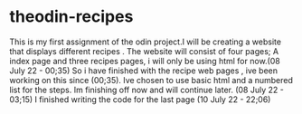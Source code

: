 # theodin-recipes
This is my first assignment of the odin project.I will be creating a website that displays different recipes . The website will consist of four pages; A index page and three recipes pages, i will only be using html for now.(08 July 22 - 00;35)
So i have finished with the recipe web pages , ive been working on this since (00;35). Ive chosen to use basic html and a numbered list for the steps. Im finishing off now and will continue later. (08 July 22 - 03;15)
I finished writing the code for the last page (10 July 22 - 22;06)